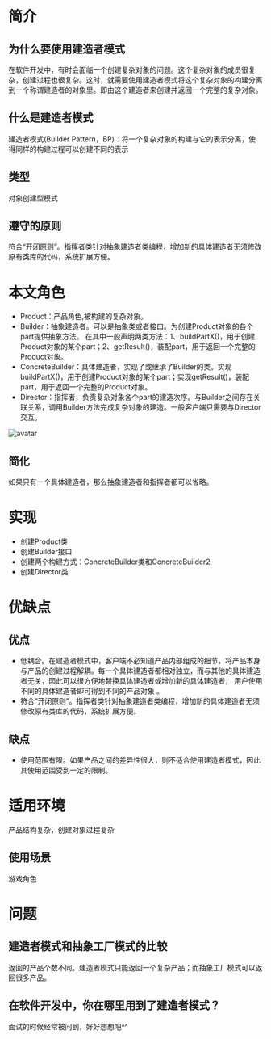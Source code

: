 # 简介
## 为什么要使用建造者模式 
在软件开发中，有时会面临一个创建复杂对象的问题。这个复杂对象的成员很复杂，创建过程也很复杂。这时，就需要使用建造者模式将这个复杂对象的构建分离到一个称谓建造者的对象里。即由这个建造者来创建并返回一个完整的复杂对象。
## 什么是建造者模式
建造者模式(Builder Pattern，BP)：将一个复杂对象的构建与它的表示分离，使得同样的构建过程可以创建不同的表示
## 类型
对象创建型模式
## 遵守的原则
符合“开闭原则”。指挥者类针对抽象建造者类编程，增加新的具体建造者无须修改原有类库的代码，系统扩展方便。
# 本文角色
- Product：产品角色,被构建的复杂对象。
- Builder：抽象建造者。可以是抽象类或者接口。为创建Product对象的各个part提供抽象方法。 在其中一般声明两类方法：1、buildPartX()，用于创建Product对象的某个part；2、getResult()，装配part，用于返回一个完整的Product对象。
- ConcreteBuilder：具体建造者，实现了或继承了Builder的类。实现buildPartX()，用于创建Product对象的某个part；实现getResult()，装配part，用于返回一个完整的Product对象。
- Director：指挥者，负责复杂对象各个part的建造次序。与Builder之间存在关联关系，调用Builder方法完成复杂对象的建造。一般客户端只需要与Director交互。

![avatar](data:https://github.com/panweii/MarkdownPhotos/blob/master/CSDNBlogs/DesignPatterns/builder.png?raw=true)
## 简化 
如果只有一个具体建造者，那么抽象建造者和指挥者都可以省略。
# 实现
- 创建Product类
- 创建Builder接口
- 创建两个构建方式：ConcreteBuilder类和ConcreteBuilder2
- 创建Director类
# 优缺点
## 优点
- 低耦合。在建造者模式中，客户端不必知道产品内部组成的细节，将产品本身与产品的创建过程解耦。每一个具体建造者都相对独立，而与其他的具体建造者无关，因此可以很方便地替换具体建造者或增加新的具体建造者， 用户使用不同的具体建造者即可得到不同的产品对象 。
- 符合“开闭原则”。指挥者类针对抽象建造者类编程，增加新的具体建造者无须修改原有类库的代码，系统扩展方便。
## 缺点
- 使用范围有限。如果产品之间的差异性很大，则不适合使用建造者模式，因此其使用范围受到一定的限制。
# 适用环境
产品结构复杂，创建对象过程复杂
## 使用场景
游戏角色
# 问题
## 建造者模式和抽象工厂模式的比较
返回的产品个数不同。建造者模式只能返回一个复杂产品；而抽象工厂模式可以返回很多产品。
## 在软件开发中，你在哪里用到了建造者模式？
面试的时候经常被问到，好好想想吧^^
